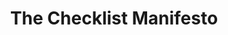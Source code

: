 ---
title: "The Checklist Manifesto"
description: "Buku ini adalah buku yang bagus untuk pengantar buat desain dan usability. Ia memberikan semacam pemahaman tentang desain, common problem, dan menunjukkan contoh konkrit di real world scenario. Sayangnya buku ini cuma berhenti sebagai pengantar saja, dan tidak mencoba terjun lebih dalam lagi – walaupun banyak kesempatan untuk melakukannya. Ada banyak konsep umum yang kalau saja ditulis lebih spesifik lagi akan membuat buku ini bisa jadi lebih berarti buat pembacanya."
cover: "images/reading/the-checklist-manifesto.jpeg"
publishDate: 2016-10-11
authors: "Atul Gawande"
---